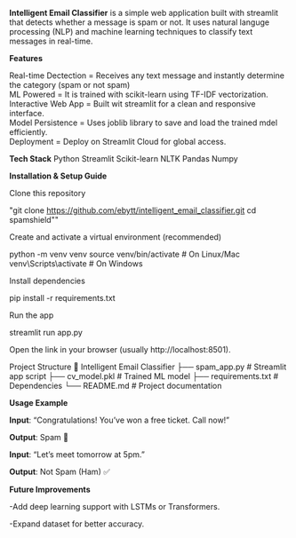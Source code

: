 **Intelligent Email Classifier** is a simple web application built with streamlit that detects whether a message is spam or not. 
It uses natural languge processing (NLP) and machine learning techniques to classify text messages in real-time.

**Features**  

Real-time Dectection = Receives any text message and instantly determine the category (spam or not spam)  
ML Powered = It is trained with scikit-learn using TF-IDF vectorization.  
Interactive Web App = Built wit streamlit for a clean and responsive interface.  
Model Persistence = Uses joblib library to save and load the trained mdel efficiently.  
Deployment = Deploy on Streamlit Cloud for global access.  

**Tech Stack**
Python
Streamlit
Scikit-learn
NLTK
Pandas 
Numpy

**Installation & Setup Guide**

Clone this repository

"git clone https://github.com/ebytt/intelligent_email_classifier.git
cd spamshield""


Create and activate a virtual environment (recommended)

python -m venv venv
source venv/bin/activate   # On Linux/Mac
venv\Scripts\activate      # On Windows


Install dependencies

pip install -r requirements.txt


Run the app

streamlit run app.py


Open the link in your browser (usually http://localhost:8501).

Project Structure
📂 Intelligent Email Classifier
 ├── spam_app.py               # Streamlit app script
 ├── cv_model.pkl            # Trained ML model
 ├── requirements.txt     # Dependencies
 └── README.md            # Project documentation

**Usage Example**

__Input__: “Congratulations! You’ve won a free ticket. Call now!”

__Output__: Spam 🚫

__Input__: “Let’s meet tomorrow at 5pm.”

__Output__: Not Spam (Ham) ✅

**Future Improvements**

-Add deep learning support with LSTMs or Transformers.

-Expand dataset for better accuracy.
